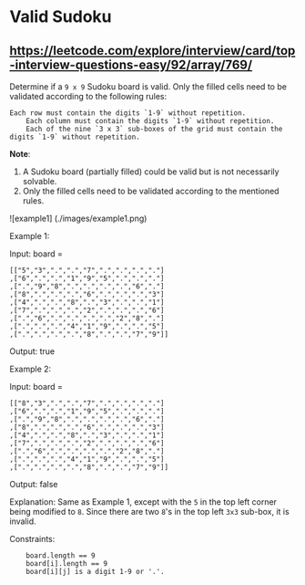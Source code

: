 #  Valid Sudoku
## https://leetcode.com/explore/interview/card/top-interview-questions-easy/92/array/769/

Determine if a `9 x 9` Sudoku board is valid. Only the filled cells need to be validated according to the following rules:

	Each row must contain the digits `1-9` without repetition.
    	Each column must contain the digits `1-9` without repetition.
    	Each of the nine `3 x 3` sub-boxes of the grid must contain the digits `1-9` without repetition.

__Note__:

1. A Sudoku board (partially filled) could be valid but is not necessarily solvable.
2. Only the filled cells need to be validated according to the mentioned rules.

![example1] (./images/example1.png) 

Example 1:

Input: board = 

	[["5","3",".",".","7",".",".",".","."]
	,["6",".",".","1","9","5",".",".","."]
	,[".","9","8",".",".",".",".","6","."]
	,["8",".",".",".","6",".",".",".","3"]
	,["4",".",".","8",".","3",".",".","1"]
	,["7",".",".",".","2",".",".",".","6"]
	,[".","6",".",".",".",".","2","8","."]
	,[".",".",".","4","1","9",".",".","5"]
	,[".",".",".",".","8",".",".","7","9"]]
Output: true

Example 2:

Input: board = 

	[["8","3",".",".","7",".",".",".","."]
	,["6",".",".","1","9","5",".",".","."]
	,[".","9","8",".",".",".",".","6","."]
	,["8",".",".",".","6",".",".",".","3"]
	,["4",".",".","8",".","3",".",".","1"]
	,["7",".",".",".","2",".",".",".","6"]
	,[".","6",".",".",".",".","2","8","."]
	,[".",".",".","4","1","9",".",".","5"]
	,[".",".",".",".","8",".",".","7","9"]]
Output: false

Explanation: Same as Example 1, except with the `5` in the top left corner being modified to `8`. Since there are two `8`'s in the top left `3x3` sub-box, it is invalid.

 

Constraints:

	    board.length == 9
	    board[i].length == 9
	    board[i][j] is a digit 1-9 or '.'.


